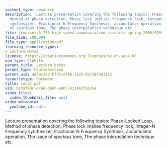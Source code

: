 ```yaml
---
content_type: resource
description: 'Lecture presentation covering the following topics: Phase-Locked Loop,
  Method of phase detection, Phase lock implies frequency lock, Integer-N Frequency
  synthesizer, Fractional-N Frequency Synthesis, accumulator operation, The issue
  of spurious tone, The phase interpolation technique etc.'
file: /courses/6-776-high-speed-communication-circuits-spring-2005/9259f09cec66b687e4b7e21461f1626e_lec21.pdf
file_size: 1005004
file_type: application/pdf
learning_resource_types:
- Lecture Notes
license: https://creativecommons.org/licenses/by-nc-sa/4.0/
ocw_type: OCWFile
parent_title: Lecture Notes
parent_type: CourseSection
parent_uid: ad5ac1a3-bf75-d708-1325-0e728f9831b3
resourcetype: Document
title: lec21.pdf
uid: 9259f09c-ec66-b687-e4b7-e21461f1626e
video_files:
  video_thumbnail_file: null
video_metadata:
  youtube_id: null
---
```

Lecture presentation covering the following topics: Phase-Locked Loop, Method of phase detection, Phase lock implies frequency lock, Integer-N Frequency synthesizer, Fractional-N Frequency Synthesis, accumulator operation, The issue of spurious tone, The phase interpolation technique etc.